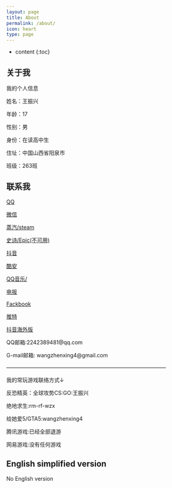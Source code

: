 ```yaml
---
layout: page
title: About
permalink: /about/
icon: heart
type: page
---
```


* content
{:toc}

## 关于我

<p>我的个人信息</p>
<p>姓名：王振兴</p>
<p>年龄：17</p>
<p>性别：男</p>
<p>身份：在读高中生</p>
<p>住址：中国山西省阳泉市</p>
<p>班级：263班</p>

## 联系我

<p><a href="mqqapi://card/show_pslcard?src_type=internal&amp;source=sharecard&amp;version=1&amp;uin=2242389481" target="_blank" textvalue="mqqapi://card/show_pslcard?src_type=internal&amp;source=sharecard&amp;version=1&amp;uin=2242389481">QQ</a></p>
<p><a href="https://uploader.shimo.im/f/itv1IrT2mEvN59B5.png" target="_blank" textvalue="https://uploader.shimo.im/f/itv1IrT2mEvN59B5.png">微信</a></p>
<p><a href="https://steamcommunity.com/profiles/76561198940495776/" target="_blank" textvalue="https://steamcommunity.com/profiles/76561198940495776/">蒸汽/steam</a></p>
<p><a href="网站链接" target="_blank" textvalue="网站链接">史诗/Epic(不可用)</a></p>
<p><a href="https://uploader.shimo.im/f/PdJQn0lbmpISXks8.png" target="_blank" textvalue="https://uploader.shimo.im/f/PdJQn0lbmpISXks8.png">抖音</a></p>
<p><a href="http://www.coolapk.com/u/2698377" target="_blank" textvalue="http://www.coolapk.com/u/2698377">酷安</a></p>
<p><a href="https://c.y.qq.com/base/fcgi-bin/u?__=6EBZyJ0" target="_blank" textvalue="https://c.y.qq.com/base/fcgi-bin/u?__=6EBZyJ0">QQ音乐/</a></p>
<p><a href="https://t.me/ZhenxingWang" target="_blank" textvalue="https://t.me/ZhenxingWang">电报</a></p>
<p><a href="https://www.facebook.com/profile.php?id=100048466251642" target="_blank" textvalue="https://www.facebook.com/profile.php?id=100048466251642">Fackbook</a></p>
<p><a href="https://twitter.com/WangZhenxing4?s=09" target="_blank" textvalue="https://twitter.com/WangZhenxing4?s=09">推特</a></p>
<p><a href="http://tiktok.com/@user53152252" target="_blank" textvalue="http://tiktok.com/@user53152252">抖音海外版</a></p>
<p>QQ邮箱:2242389481@qq.com</p>
<p>G-mail邮箱: wangzhenxing4@gmail.com
<p>——————————————————————————————</p>
<p>我的常玩游戏联络方式↓</p>
<p>反恐精英：全球攻势CS:GO:王振兴</p>
<p>绝地求生:rm-rf-wzx</p>
<p>给她爱5/GTA5:wangzhenxing4</p>
<p>腾讯游戏:已经全部退游</p>
<p>网易游戏:没有任何游戏</p>

## English simplified version
<p>No English version</p>
